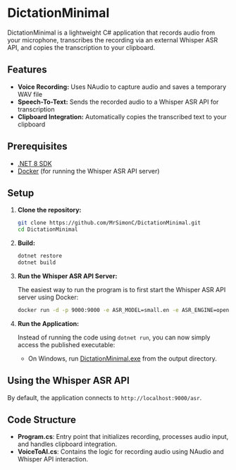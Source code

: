 # DictationMinimal

DictationMinimal is a lightweight C# application that records audio from your microphone, transcribes the recording via an external Whisper ASR API, and copies the transcription to your clipboard.

## Features

- **Voice Recording:** Uses NAudio to capture audio and saves a temporary WAV file
- **Speech-To-Text:** Sends the recorded audio to a Whisper ASR API for transcription
- **Clipboard Integration:** Automatically copies the transcribed text to your clipboard

## Prerequisites

- [.NET 8 SDK](https://dotnet.microsoft.com/download/dotnet/8.0)
- [Docker](https://www.docker.com/) (for running the Whisper ASR API server)

## Setup

1. **Clone the repository:**
    ```sh
    git clone https://github.com/MrSimonC/DictationMinimal.git
    cd DictationMinimal
    ```

2. **Build:**
    ```sh
    dotnet restore
    dotnet build
    ```

3. **Run the Whisper ASR API Server:**

   The easiest way to run the program is to first start the Whisper ASR API server using Docker:
    ```sh
    docker run -d -p 9000:9000 -e ASR_MODEL=small.en -e ASR_ENGINE=openai_whisper onerahmet/openai-whisper-asr-webservice:latest
    ```

4. **Run the Application:**

   Instead of running the code using `dotnet run`, you can now simply access the published executable:
    - On Windows, run [DictationMinimal.exe](http://_vscodecontentref_/0) from the output directory.
    
## Using the Whisper ASR API

By default, the application connects to `http://localhost:9000/asr`.

## Code Structure

- **Program.cs**: Entry point that initializes recording, processes audio input, and handles clipboard integration.
- **VoiceToAI.cs**: Contains the logic for recording audio using NAudio and Whisper API interaction.